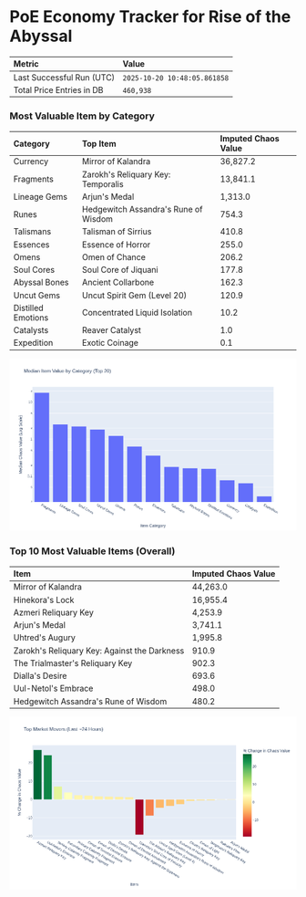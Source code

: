 # PoE Economy Tracker for Rise of the Abyssal

<!-- START_MAINTENANCE -->
| Metric | Value |
|:---|:---|
| Last Successful Run (UTC) | `2025-10-20 10:48:05.861858` |
| Total Price Entries in DB | `460,938` |

<!-- END_MAINTENANCE -->

<!-- START_DATAFRAME_DEBUG -->
<!-- END_DATAFRAME_DEBUG -->

<!-- START_CATEGORY_ANALYSIS -->
### Most Valuable Item by Category
| Category | Top Item | Imputed Chaos Value |
| :--- | :--- | :--- |
| Currency | Mirror of Kalandra | 36,827.2 |
| Fragments | Zarokh's Reliquary Key: Temporalis | 13,841.1 |
| Lineage Gems | Arjun's Medal | 1,313.0 |
| Runes | Hedgewitch Assandra's Rune of Wisdom | 754.3 |
| Talismans | Talisman of Sirrius | 410.8 |
| Essences | Essence of Horror | 255.0 |
| Omens | Omen of Chance | 206.2 |
| Soul Cores | Soul Core of Jiquani | 177.8 |
| Abyssal Bones | Ancient Collarbone | 162.3 |
| Uncut Gems | Uncut Spirit Gem (Level 20) | 120.9 |
| Distilled Emotions | Concentrated Liquid Isolation | 10.2 |
| Catalysts | Reaver Catalyst | 1.0 |
| Expedition | Exotic Coinage | 0.1 |


![Category Analysis Chart](charts/category_analysis.png)
<!-- END_ANALYSIS -->

<!-- START_ANALYSIS -->
### Top 10 Most Valuable Items (Overall)
| Item | Imputed Chaos Value |
| :--- | :--- |
| Mirror of Kalandra | 44,263.0 |
| Hinekora's Lock | 16,955.4 |
| Azmeri Reliquary Key | 4,253.9 |
| Arjun's Medal | 3,741.1 |
| Uhtred's Augury | 1,995.8 |
| Zarokh's Reliquary Key: Against the Darkness | 910.9 |
| The Trialmaster's Reliquary Key | 902.3 |
| Dialla's Desire | 693.6 |
| Uul-Netol's Embrace | 498.0 |
| Hedgewitch Assandra's Rune of Wisdom | 480.2 |


![Market Movers Chart](charts/market_movers.png)
<!-- END_ANALYSIS -->
